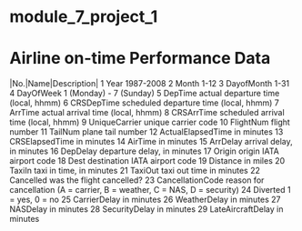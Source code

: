 # module_7_project_1

# Airline on-time Performance Data

|No.|Name|Description|
1 	Year 	1987-2008
2 	Month 	1-12
3 	DayofMonth 	1-31
4 	DayOfWeek 	1 (Monday) - 7 (Sunday)
5 	DepTime 	actual departure time (local, hhmm)
6 	CRSDepTime 	scheduled departure time (local, hhmm)
7 	ArrTime 	actual arrival time (local, hhmm)
8 	CRSArrTime 	scheduled arrival time (local, hhmm)
9 	UniqueCarrier 	unique carrier code
10 	FlightNum 	flight number
11 	TailNum 	plane tail number
12 	ActualElapsedTime 	in minutes
13 	CRSElapsedTime 	in minutes
14 	AirTime 	in minutes
15 	ArrDelay 	arrival delay, in minutes
16 	DepDelay 	departure delay, in minutes
17 	Origin 	origin IATA airport code
18 	Dest 	destination IATA airport code
19 	Distance 	in miles
20 	TaxiIn 	taxi in time, in minutes
21 	TaxiOut 	taxi out time in minutes
22 	Cancelled 	was the flight cancelled?
23 	CancellationCode 	reason for cancellation (A = carrier, B = weather, C = NAS, D = security)
24 	Diverted 	1 = yes, 0 = no
25 	CarrierDelay 	in minutes
26 	WeatherDelay 	in minutes
27 	NASDelay 	in minutes
28 	SecurityDelay 	in minutes
29 	LateAircraftDelay 	in minutes